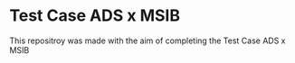 # Test Case ADS x MSIB

This repositroy was made with the aim of completing the Test Case ADS x MSIB
